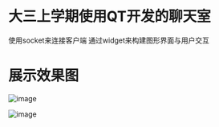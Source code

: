 # 大三上学期使用QT开发的聊天室  
使用socket来连接客户端
通过widget来构建图形界面与用户交互

# 展示效果图  

![image](https://github.com/user-attachments/assets/aec59ddf-df33-4b55-8f20-d5d485e25f8f)  

![image](https://github.com/user-attachments/assets/51e0dd08-b619-4b45-8818-5b4ef6e0443b)  


